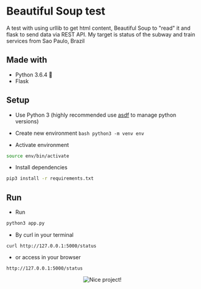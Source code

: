 # Beautiful Soup test

A test with using urllib to get html content, Beautiful Soup to "read" it and flask to send data via REST API. My target is status of the subway and train services from Sao Paulo, Brazil

## Made with

  - Python 3.6.4 :snake:
  - Flask

## Setup

  - Use Python 3 (highly recommended use [asdf](https://github.com/asdf-vm/asdf) to manage python versions)

  -  Create new environment
    ```bash
    python3 -m venv env
    ```
  -  Activate environment
  ```bash
  source env/bin/activate
  ```
  -  Install dependencies
  ```bash
  pip3 install -r requirements.txt
  ```

## Run

  - Run
  ```bash
  python3 app.py
  ```

  - By curl in your terminal
  ```
  curl http://127.0.0.1:5000/status
  ```

  - or access in your browser
  ```
  http://127.0.0.1:5000/status
  ```

<div align="center">
  <img src="https://media.giphy.com/media/xTiTnHvXHHxOTcdmxO/giphy.gif" alt="Nice project!"/>
</div>
